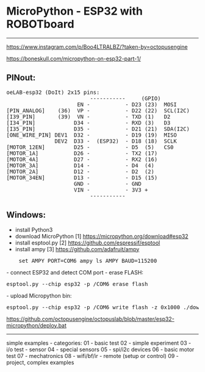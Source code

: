 # MicroPython - ESP32 with ROBOTboard

---
https://www.instagram.com/p/Boo4LTRALBZ/?taken-by=octopusengine

https://boneskull.com/micropython-on-esp32-part-1/


## PINout:
<pre>
oeLAB-esp32 (DoIt) 2x15 pins:                               [ROBOT Board]:::
                          -----------     (GPIO)
                      EN -           - D23 (23)  MOSI       [SPI_MOSI_PIN] 
[PIN_ANALOG]    (36)  VP -           - D22 (22)  SCL(I2C)   [I2C_SCL_PIN]
[I39_PIN]       (39)  VN -           - TXD (1)   D2
[I34_PIN]            D34 -           - RXD (3)   D3
[I35_PIN]            D35 -           - D21 (21)  SDA(I2C)   [I2C_SDA_PIN]
[ONE_WIRE_PIN] DEV1  D32 -           - D19 (19)  MISO       [SPI_MISO_PIN]
               DEV2  D33 -  (ESP32)  - D18 (18)  SCLK       [SPI_CLK_PIN]
[MOTOR_12EN]         D25 -           - D5  (5)   CS0        [SPI_CS0_PIN]
[MOTOR_1A]           D26 -           - TX2 (17)             [PIN_PWM1] /Servo1
[MOTOR_4A]           D27 -           - RX2 (16)             [PIN_PWM2] /Servo2
[MOTOR_3A]           D14 -           - D4  (4)              [PIN_PWM3] /Servo3
[MOTOR_2A]           D12 -           - D2  (2)              [BUILT_IN_LED]
[MOTOR_34EN]         D13 -           - D15 (15)             [WS_LED_PIN] //v1(13)     
                     GND -           - GND
                     VIN -           - 3V3 +
                          -----------
</pre>     



## Windows:
- install Python3 
- download MicroPython [1] https://micropython.org/download#esp32
- install esptool.py [2] https://github.com/espressif/esptool
- install ampy [3] https://github.com/adafruit/ampy <pre>
set AMPY_PORT=COM6
ampy ls
AMPY_BAUD=115200
</pre>
- connect ESP32 and detect COM port
- erase FLASH: <pre>esptool.py --chip esp32 -p /COM6 erase_flash</pre>
- upload Micropython bin: <pre>esptool.py --chip esp32 -p /COM6 write_flash -z 0x1000 ./down/esp32-20180821-v1.9.4-479-g828f771e3.bin</pre>

</pre>

https://github.com/octopusengine/octopuslab/blob/master/esp32-micropython/deploy.bat

<hr />

simple examples - categories:
01 - basic test
02 - simple experiment
03 - i/o test - sensor
04 - special sensors
05 - spi/i2c devices
06 - basic motor test
07 - mechatronics
08 - wifi/bf/ir - remote (setup or control)
09 - project, complex examples








